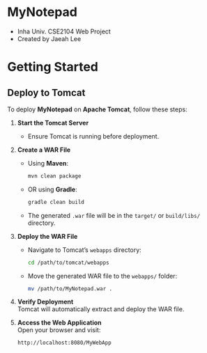 # MyNotepad
- Inha Univ. CSE2104 Web Project
- Created by Jaeah Lee

# Getting Started
## Deploy to Tomcat  
To deploy **MyNotepad** on **Apache Tomcat**, follow these steps:

1. **Start the Tomcat Server**  
   - Ensure Tomcat is running before deployment.  

2. **Create a WAR File**  
   - Using **Maven**:  
     ```sh
     mvn clean package
     ```
   - OR using **Gradle**:  
     ```sh
     gradle clean build
     ```
   - The generated `.war` file will be in the `target/` or `build/libs/` directory.

3. **Deploy the WAR File**  
   - Navigate to Tomcat’s `webapps` directory:  
     ```sh
     cd /path/to/tomcat/webapps
     ```
   - Move the generated WAR file to the `webapps/` folder:  
     ```sh
     mv /path/to/MyNotepad.war .
     ```

4. **Verify Deployment**  
   Tomcat will automatically extract and deploy the WAR file.

5. **Access the Web Application**  
   Open your browser and visit:
   ```
   http://localhost:8080/MyWebApp
   ```
